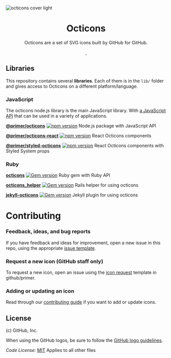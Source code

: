 ![octicons cover light](https://user-images.githubusercontent.com/54012/138925195-5779c51d-ff8c-4264-a914-e64f4843893d.png#gh-light-mode-only)

<h1 align="center">Octicons</h1>

<p align="center">Octicons are a set of SVG icons built by GitHub for GitHub.</p>

<p align="center">
  <a aria-label="build status" href="https://github.com/primer/octicons/actions/workflows/ci.yml">
    <img alt="" src="https://github.com/primer/octicons/actions/workflows/ci.yml/badge.svg?branch=main&event=push">
  </a>
  <a aria-label="publish status" href="https://github.com/primer/octicons/actions/workflows/publish.yml">
    <img alt="" src="https://github.com/primer/octicons/actions/workflows/publish.yml/badge.svg">
  </a>
</p>

## Libraries

This repository contains several **libraries**. Each of them is in the `lib/` folder and gives access to Octicons on a different platform/language.

### JavaScript

The octicons node.js library is the main JavaScript library. With [a JavaScript API](/lib/octicons_node/README.md) that can be used in a variety of applications.

**[@primer/octicons](/lib/octicons_node)**   [![npm version](https://img.shields.io/npm/v/@primer/octicons.svg)](https://www.npmjs.org/package/@primer/octicons)
Node.js package with JavaScript API

**[@primer/octicons-react](/lib/octicons_react)**   [![npm version](https://img.shields.io/npm/v/@primer/octicons-react.svg)](https://www.npmjs.org/package/@primer/octicons-react)
React Octicons components

**[@primer/styled-octicons](/lib/octicons_styled)**   [![npm version](https://img.shields.io/npm/v/@primer/styled-octicons.svg)](https://www.npmjs.org/package/@primer/styled-octicons)
React Octicons components with Styled System props


### Ruby

**[octicons](/lib/octicons_gem)**    [![Gem version](https://img.shields.io/gem/v/octicons.svg)](https://rubygems.org/gems/octicons)
Ruby gem with Ruby API
 
[**octicons_helper**](/lib/octicons_helper)   [![Gem version](https://img.shields.io/gem/v/octicons_helper.svg)](https://rubygems.org/gems/octicons_helper)
Rails helper for using octicons
 
[**jekyll-octicons**](/lib/octicons_jekyll)  [![Gem version](https://img.shields.io/gem/v/jekyll-octicons.svg)](https://rubygems.org/gems/jekyll-octicons)
Jekyll plugin for using octicons

# Contributing

### Feedback, ideas, and bug reports

If you have feedback and ideas for improvement, open a new issue in this repo, using the appropriate [issue template](https://github.com/primer/octicons/issues/new/choose).

### Request a new icon (GitHub staff only)

To request a new icon, open an issue using the [icon request](https://github.com/github/primer/issues/new?assignees=ashygee&labels=octicon%2C+request&template=2-icon-request.md&title=%5BIcon+request%5D+) template in github/primer.

### Adding or updating an icon

Read through our [contributing guide](./CONTRIBUTING.md#adding-or-updating-icons) if you want to add or update icons.

## License

(c) GitHub, Inc.

When using the GitHub logos, be sure to follow the [GitHub logo guidelines](https://github.com/logos).

_Code License:_ [MIT](./LICENSE)
Applies to all other files

